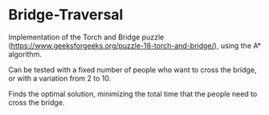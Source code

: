 # Bridge-Traversal
Implementation of the Torch and Bridge puzzle (https://www.geeksforgeeks.org/puzzle-18-torch-and-bridge/), using the A* algorithm.

Can be tested with a fixed number of people who want to cross the bridge, or with a variation from 2 to 10.

Finds the optimal solution, minimizing the total time that the people need to cross the bridge.
